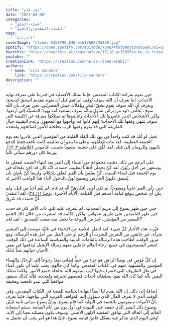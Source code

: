 ```yaml
---
title: "لقد قام"
date: "2021-04-06"
categories:
  - "قضيّة-الخلق"
  - "الكتاب-المقدس-والإنجيل"
tags:
  - "القيامة"
coverImage: "stones-5359790_640-e1617688735460.jpg"
spotify: "https://open.spotify.com/episode/78n6X4tkt0WntsDc06peXC?si=zq7NeusLSTSAYnWhqCFTmw"
hearthis: "https://hearthis.at/reasonofope/15118-ar15097en-he-is-risen-arabic/"
youtube: ""
creationLink: "https://creation.com/he-is-risen-arabic"
authors:
  - name: "Lita Sanders"
    link: "https://creation.com/lita-sanders"
description: ""
---
```


حين نقوم بقراءة الكتاب المقدس، فإننا نمتلك الأفضلية في قدرتنا على معرفة نهاية الأحداث. إننا نعرف أن الله سوف يُوقِف ابراهيم قبل أن يقوم بتقديم اسحقَ كذبيحةٍ؛ ونعرف أن الله سوف يقوم بشقّ البحر وبإهلاك جيش المصريّين. نحن نعرف بأن الله سوف يُخلِّص داود من براثن شاول وبأنَّه سوف يستعيد أمة يهوذا المسبيَّة إلى أرضها. ولكن الأشخاص الذين عاصروا تلك الأحداث وعاشوها لم يمتلكوا معرفة عن الكيفية التي سوف تنتهي وفقها تلك الأحداث؛ إنهم كانوا قد تواجهوا مع المجهول وعدم اليقينية حيال الطريقة التي قد يقوم وفقها الرب بحلحلة الأمور لصالحهم ولمجده.

تخيل لو أنك قد كنت واحداً من بين تلك القلة القليلة من المؤمنين الذين غادروا بعد يوم الجمعة العظيمة. لقد مات مُعلِّمُهم، وعلى ما يبدو أن تعاليمه كانت نافعة فقط للدفع باليهود والرومان إلى قتله. لقد عُلِّقَ على خشبة، ملعوناً بحسب الناموس ([غلاطية ٣: ١٣](https://biblia.com/books/ar-vandyke/gal3.13)). وربما كان دورهم سيأتي تالياً.

على الرغم من ذلك، ذهبت مجموعة من النساء إلى القبر بعد انتهاء السبت لتفعلن ما بوسعهن من أجل ربّهنّ. لقد كُنَّ يحملن أدهاناً لتطييب جسده، لأنّه كان قد دُفِنَ بعُجالة في يوم الجمعة قبل ابتداء السبت. كُنَّ يعلمنَ بأن القبر مُغلق بإحكام، ولربما كُنَّ يأملنَ بأن يُشفق عليهنَّ الحارس ويسمح لهنَّ بالدخول لأداء هذا الواجب الأخير له.

حين رأين القبر خاوياً ومفتوحاً، لم تكن أولى أفكارهنَّ أنَّه قد قام. لم يَقُم أحدٌ من قَبل، ولم يكن أي شخص يتوقع قيامة أحدهم قبل القيامة (الأيام الأخيرة، [يوحنا ١١: ٢٤](https://biblia.com/books/ar-vandyke/john11.24)). لقد اعتقدنَ أنَّ جسده قد سُرِقَ.

حتى حين ظهرَ يسوع إلى مريم المجدلية، لم تتعرف عليه للتو. ذات الأمر كان قد حدث حين ظهر للتلميذين على طريق عمواس. ولكن الكلمة قد انتشرت من خلال ذلك الجمع الصغير من المؤمنين، خَبرٌ من الروعة ما يجعل منه صعب التصديق – *لقد قام!!*

غيّرت هذه الأخبار كلّ شيء. لقد انتقل التلاميذ من الإختباء في عُليّة موصدة إلى التبشير بجرأة، غير خائفين من التعرض للضرب أو الرجم أو حتى القتل من أجل هذه الرسالة. ومع مرور الوقت، أطاحت هذه الرسالة بالقامات الدينية والسياسية السائدة في ذلك الوقت. انتشر المسيحيون في جميع أرجاء العالم حاملين معهم رسالة الإنجيل ليدفعوا في بعض الأحيان حياتهم ثمناً لذلك.

إن كلَّ مُؤمنٍ في يومنا الراهن هو جزء من خطٍّ إيماني يمتدّ رجوعاً إلى الرجال والنساء المؤمنين والمشهود عنهم في الكتاب المقدس. وكما كان حالهم، يجب علينا أن نكون أُمناء في ظل الظروف التي لانعرف فيها كيف سيقوم الله بحلحلة جميع الأمور. ولكننا نمتلك اليقين بأنَّه كما كان الله يقود بسلطانه أحداث قصصهم لخيرهم ولمجده، فإنَّه كذلك سيقود مواقفنا التي تبدو غامضة ومخيفة.

إضافةً إلى ذلك، إن الله يقدم لنا أيضاً النهاية الختامية للقصة في الكتاب المقدس. وفي الوقت الذي لا نعرف المآل الذي ستؤول إليه المواقف الفردية التي تواجهنا، فإننا نعرف بأنَّ الأموات سيقومون بالجسد في النهاية كما قام يسوع، وبأنَّ يسوع سيأتي ثانية ليُبيّن بوضوح ذلك النصر الذي حققه على الموت في أول يوم من أيام القيامة. ستتم استعادة العالم إلى الحالة التي توافق المقصد الإلهي الأصلي، وسوف يكون مسكنه معنا إلى الأبد. وفي اليوم الذي نتذكر فيه بشكل خاصّ قيامة يسوع، فإنّ هذا هو أمر يجب أن نحتفل به!
